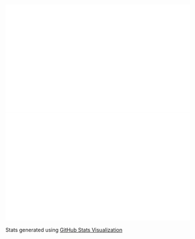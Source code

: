 ![](https://github.com/missxa/missxa/blob/master/generated/overview.svg)
![](https://github.com/missxa/missxa/blob/master/generated/languages.svg)

</a>

Stats generated using [GitHub Stats Visualization](https://github.com/jstrieb/github-stats)
